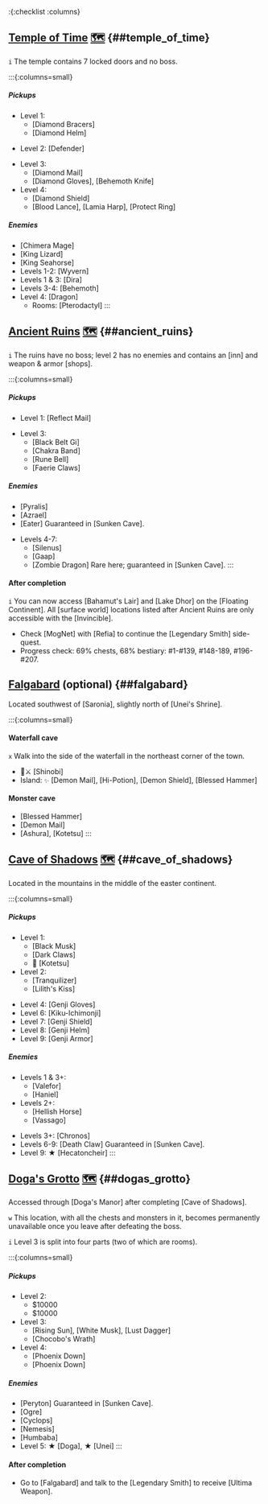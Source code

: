 :{:checklist :columns}

## [Temple of Time](@~) [🗺️](https://gamefaqs.gamespot.com/pc/793808-final-fantasy-iii/map/7045-temple-of-time) {##temple_of_time}

`i` The temple contains 7 locked doors and no boss.

:::{:columns=small}
##### Pickups
- Level 1:
  * [Diamond Bracers]
  * [Diamond Helm]
* Level 2: [Defender]
- Level 3:
  * [Diamond Mail]
  * [Diamond Gloves], [Behemoth Knife]
- Level 4:
  * [Diamond Shield]
  * [Blood Lance], [Lamia Harp], [Protect Ring]
##### Enemies
* [Chimera Mage]
* [King Lizard]
* [King Seahorse]
* Levels 1-2:  [Wyvern]
* Levels 1 & 3: [Dira]
* Levels 3-4: [Behemoth]
* Level 4: [Dragon]
  * Rooms: [Pterodactyl]
:::


## [Ancient Ruins](@~) [🗺️](https://gamefaqs.gamespot.com/pc/793808-final-fantasy-iii/map/7039-ancient-ruins) {##ancient_ruins}

`i` The ruins have no boss; level 2 has no enemies and contains an [inn] and weapon & armor [shops].

:::{:columns=small}
##### Pickups
* Level 1: [Reflect Mail]
- Level 3:
  * [Black Belt Gi]
  * [Chakra Band]
  * [Rune Bell]
  * [Faerie Claws]
##### Enemies
* [Pyralis]
* [Azrael]
* [Eater]
  Guaranteed in [Sunken Cave].
- Levels 4-7:
  * [Silenus]
  * [Gaap]
  * [Zombie Dragon]
    Rare here; guaranteed in [Sunken Cave].
:::

#### After completion
`i` You can now access [Bahamut's Lair] and [Lake Dhor] on the [Floating Continent]. All [surface world] locations listed after Ancient Ruins are only accessible with the [Invincible].

* Check [MogNet] with [Refia] to continue the [Legendary Smith] side-quest.
* Progress check: 69% chests, 68% bestiary: #1-#139, #148-189, #196-#207.



## [Falgabard](@~) (optional) {##falgabard}

Located southwest of [Saronia], slightly north of [Unei's Shrine].

:::{:columns=small}
#### Waterfall cave
`x` Walk into the side of the waterfall in the northeast corner of the town.

* 💬⚔️ [Shinobi]
* Island:  `✨` [Demon Mail], [Hi-Potion], [Demon Shield], [Blessed Hammer]

#### Monster cave
* [Blessed Hammer]
* [Demon Mail]
* [Ashura], [Kotetsu]
:::


## [Cave of Shadows](@~) [🗺️](https://gamefaqs.gamespot.com/pc/793808-final-fantasy-iii/map/7035-cave-of-shadows) {##cave_of_shadows}

Located in the mountains in the middle of the easter continent.

:::{:columns=small}
##### Pickups
- Level 1:
  * [Black Musk]
  * [Dark Claws]
  * 💬 [Kotetsu]
- Level 2:
  * [Tranquilizer]
  * [Lilith's Kiss]
* Level 4: [Genji Gloves]
* Level 6: [Kiku-Ichimonji]
* Level 7: [Genji Shield]
* Level 8: [Genji Helm]
* Level 9: [Genji Armor]
##### Enemies
- Levels 1 & 3+:
  * [Valefor]
  * [Haniel]
- Levels 2+:
  * [Hellish Horse]
  * [Vassago]
* Levels 3+: [Chronos]
* Levels 6-9: [Death Claw]
  Guaranteed in [Sunken Cave].
* Level 9: ★ [Hecatoncheir]
:::



## [Doga's Grotto](@~) [🗺️](https://gamefaqs.gamespot.com/pc/793808-final-fantasy-iii/map/7042-dogas-grotto) {##dogas_grotto}

Accessed through [Doga's Manor] after completing [Cave of Shadows].

`w` This location, with all the chests and monsters in it, becomes permanently unavailable once you leave after defeating the boss.

`i` Level 3 is split into four parts (two of which are rooms).

:::{:columns=small}
##### Pickups
- Level 2:
  * $10000
  * $10000
- Level 3:
  * [Rising Sun], [White Musk], [Lust Dagger]
  * [Chocobo's Wrath]
- Level 4:
  * [Phoenix Down]
  * [Phoenix Down]
##### Enemies
* [Peryton]
  Guaranteed in [Sunken Cave].
* [Ogre]
* [Cyclops]
* [Nemesis]
* [Humbaba]
* Level 5: ★ [Doga], ★ [Unei]
:::

#### After completion
* Go to [Falgabard] and talk to the [Legendary Smith] to receive [Ultima Weapon].